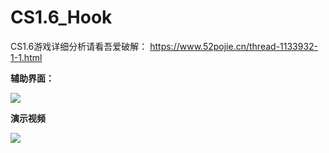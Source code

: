 # CS1.6_Hook

CS1.6游戏详细分析请看吾爱破解： https://www.52pojie.cn/thread-1133932-1-1.html

**辅助界面：**

![](https://attach.52pojie.cn/forum/202004/28/145508wk8rt2jk66cy8kxf.png)

**演示视频**

![](https://www.bilibili.com/video/BV1cJ41137vN)
